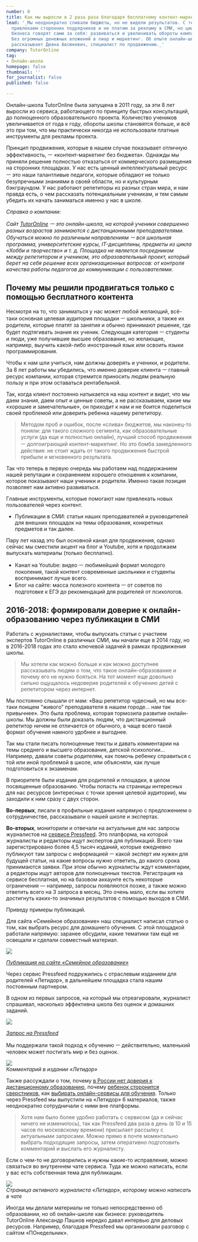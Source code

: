 ```yaml
---
number: 0
title: Как мы выросли в 2 раза раза благодаря бесплатному контент-маркетингу
lead: '_Мы неоднократно сливали бюджеты, но не видели результатов. С тех пор мы не
  привлекаем сторонних подрядчиков и не платим за рекламу в СМИ, но цифры по росту
  бизнеса говорят сами за себя: развиваться и увеличивать обороты компании можно и
  без огромных денежных вложений в пиар и маркетинг. Об опыте онлайн-школы TutorOnline
  рассказывает Диана Авсюкевич, специалист по продвижению._'
company: TutorOnline
tag:
- Онлайн-школа
homepage: false
thumbnail: ''
for_journalist: false
published: false

---
```

Онлайн-школа TutorOnline была запущена в 2011 году, за эти 8 лет выросли из сервиса, работающего по принципу быстрых консультаций, до полноценного образовательного проекта. Количество учеников увеличивается от года к году, обороты школы становятся больше, и всё это при том, что мы практически никогда не использовали платные инструменты для рекламы проекта.

Принцип продвижения, которые в нашем случае показывает отличную эффективность, ㅡ «контент-маркетинг без бюджета». Однажды мы приняли решение полностью отказаться от коммерческого размещения на сторонних площадках. У нас есть ценный интеллектуальный ресурс ㅡ это наши талантливые педагоги, которые обладают не только безупречными знаниями в своей области, но и культурным бэкграундом. У нас работают репетиторы из разных стран мира, и нам правда есть, о чем рассказать потенциальным ученикам, и тем самым убедить их начать заниматься именно у нас в школе.

_Справка о компании:_

_Сайт_ [_TutorOnline_](https://www.tutoronline.ru/) _ㅡ это онлайн-школа, на которой ученики совершенно разных возрастов занимаются с дистанционными преподавателями. Обучаться можно по различным направлениям ㅡ вся школьная программа, университетские курсы, IT-дисциплины, предметы из цикла «Хобби и творчество» и т. д. Площадка не является посредником между репетитором и учеником, это образовательный проект, который берет на себя решение всех организационных вопросов: от контроля качества работы педагогов до коммуникации с пользователями._

## Почему мы решили продвигаться только с помощью бесплатного контента

Несмотря на то, что заниматься у нас может любой желающий, всё-таки основная целевая аудитория площадки ㅡ школьники, а также их родители, которые платят за занятия и обычно принимают решение, где будет подтягивать знания их ученик. Следующая категория ㅡ студенты и люди, уже получившие высшее образование, но желающие, например, выучить какой-либо иностранный язык или освоить языки программирования.

Чтобы к нам шли учиться, нам должны доверять и ученики, и родители. За 8 лет работы мы убедились, что именно доверие клиента ㅡ главный ресурс компании, которая стремится приносить людям реальную пользу и при этом оставаться рентабельной.

Так, когда клиент постоянно натыкается на наш контент и видит, что мы даем знания, даем опыт и ценные советы, а не рассказываем, какие мы «хорошие и замечательные», он приходит к нам и не боится поделиться своей проблемой или доверить ребенка нашему репетитору.

> Методом проб и ошибок, после «слива» бюджетов, мы наконец-то поняли: для такого сложного сегмента, как образовательные услуги (да еще и полностью онлайн), лучший способ продвижения ㅡ долгоиграющий контент-маркетинг. Но это бомба замедленного действия: не стоит ждать от такого продвижения быстрой прибыли и мгновенного результата.

Так что теперь в первую очередь мы работаем над поддержанием нашей репутации и сохранением хорошего отношения к компании, которое показывают наши ученики и родители. Именно такая позиция позволяет нам активно развиваться.

Главные инструменты, которые помогают нам привлекать новых пользователей через контент.

* Публикации в СМИ: статьи наших преподавателей и руководителей для внешних площадок на темы образования, конкретных предметов и так далее.

Пару лет назад это был основной канал для продвижения, однако сейчас мы сместили акцент на блог и Youtube, хотя и продолжаем выпускать материалы (только бесплатно).

* Канал на Youtube: видео ㅡ любимейший формат молодого поколения, такой контент современные школьники и студенты воспринимают лучше всего.
* Блог на сайте: масса полезного контента ㅡ от советов по подготовке к ЕГЭ до рекомендаций для родителей от психологов.

## 2016-2018: формировали доверие к онлайн-образованию через публикации в СМИ

Работать с журналистами, чтобы выпускать статьи с участием экспертов TutorOnline в различных СМИ, мы начали еще в 2014 году, но в 2016-2018 годах это стало ключевой задачей в рамках продвижения школы.

> Мы хотели как можно больше и как можно доступнее рассказывать людям о том, что такое онлайн-образование и почему его не нужно бояться. На тот момент еще довольно сильно ощущалось недоверие родителей к обучению детей с репетитором через интернет.

Мы постоянно слышали от мам: «Ваш репетитор чудесный, но мы все-таки поищем “живого” преподавателя в нашем городе… нам так привычнее». Это была проблема, которая тормозила развитие онлайн-школы. Мы должны были доказать людям, что дистанционный репетитор ничем не отличается от обычного, а чаще всего такой формат обучения намного удобнее и выгоднее.

Так мы стали писать полноценные тексты и давать комментарии на темы среднего и высшего образования, детской психологии… Например, давали советы родителям, как помочь ребенку справиться с той или иной проблемой в школе, или объясняли, как лучше подготовиться к экзаменам.

В приоритете были издания для родителей и площадки, в целом посвященные образованию. Чтобы попасть на страницы интересных для нас ресурсов (интересных с точки зрения целевой аудитории), мы заходили к ним сразу с двух сторон.

**Во-первых**, писали в профильные издания напрямую с предложением о сотрудничестве, рассказывали о нашей школе и экспертах. 

**Во-вторых**, мониторили и отвечали на актуальные для нас запросы журналистов на [сервисе Pressfeed](https://pressfeed.ru/). Это платформа, на которой журналисты и редакторы ищут экспертов для публикаций. Всего там зарегистрировано более 4,5 тысяч изданий, которые ежедневно публикуют там запросы с информацией ㅡ какой эксперт им нужен для будущей статьи, на какие вопросы нужно ответить, до какого срока принимаются заявки. При этом обычно журналисты ждут комментарии, а редакторы ищут авторов для полноценных текстов. Регистрация на сервисе бесплатная, но на базовом аккаунте есть некоторые ограничения — например, запросы появляются позже, а также можно ответить всего на 3 запроса в месяц. Это очень мало, если вы хотите достигнуть каких-то значимых результатов с помощью выходов в СМИ.

Приведу примеры публикаций.

Для сайта «Семейное образование» наш специалист написал статью о том, как выбрать ресурс для домашнего обучения. С этой площадкой работали напрямую: заранее обсудили, какие тематики там ещё не освещали и сделали совместный материал.

![](../assets/uploads/Tutoronline_semeinoe_obrazovanie.jpg)

[_Публикация на сайте «Семейное образование»_](http://semeynoe.com/magazine/practice/vybiraem-onlajn-resurs-dlya-obucheniya/)

Через сервис Pressfeed подружились с отраслевым изданием для родителей «Летидор», в дальнейшем площадка стала нашим постоянным партнером.

В одном из первых запросов, на который мы отреагировали, журналист спрашивал, насколько эффективна школа без оценок и домашних заданий.

![](../assets/uploads/Tutoronline_letidor_zapros.jpg)

[_Запрос на Pressfeed_](https://pressfeed.ru/query/18029)

Мы поддержали такой подход к обучению ㅡ действительно, маленький человек может постигать мир и без оценок.

![](../assets/uploads/Tutoronline_letidor_komment.jpg)  
_Комментарий в издании «Летидор»_

Также рассуждали о том, почему [в России нет доверия к дистанционному образованию](https://letidor.ru/obrazovanie/pochemu-k-distancionnomu-obrazovaniyu-v-rossii-net-doveriya.htm), почему [ребенок сторонится сверстников](https://letidor.ru/psihologiya/vopros-ekspertam-pochemu-rebenok-storonitsya-sverstnikov.htm), как [выбирать онлайн-сервисы для обучения](https://letidor.ru/obrazovanie/5-obuchayuschih-onlayn-servisov-kak-podgotovit-rebenka-k-shkole.htm). Только через Pressfeed мы выпустили на «Летидор» 6 материалов, также неоднократно сотрудничали с ними вне платформы.

> Хотя нам было более удобно работать с сервисом (да и сейчас ничего не изменилось), так как Pressfeed два раза в день (в 10 и 15 часов по московскому времени) присылает рассылку с актуальными запросами. Можно прямо в почте моментально выбрать подходящие запросы, затем оперативно подготовить комментарий и выслать его журналисту.

Если о чем-то не договорились и нужны какие-то исправления, можно связаться во внутреннем чате сервиса. Туда же можно написать, если у вас есть собственная тема для публикации.

![](../assets/uploads/Tutoronline_letidor_zhur.jpg)  
_Страница активного журналиста «Летидор», которому можно написать в чате_

Иногда мы делали материалы не только непосредственно об образовании, но об онлайн-школе как бизнесе: руководитель TutorOnline Александр Пашков нередко давал интервью для деловых ресурсов. Например, благодаря Pressfeed мы организовали разговор с сайтом «ПОнедельник».